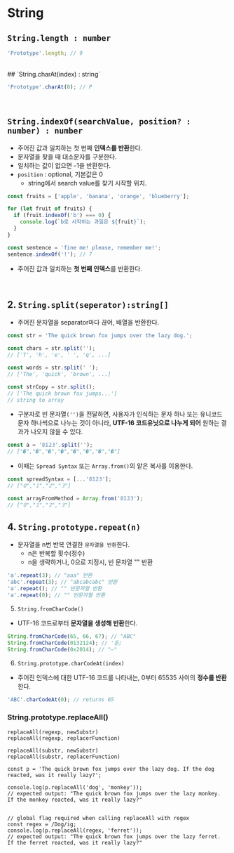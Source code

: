# String

## `String.length : number`

```js
'Prototype'.length; // 9
```

<br>
## `String.charAt(index) : string`

```js
'Prototype'.charAt(0); // P
```

<br>

## `String.indexOf(searchValue, position? : number) : number`

- 주어진 값과 일치하는 첫 번째 **인덱스를 반환**한다.
- 문자열을 찾을 때 대소문자를 구분한다.
- 일치하는 값이 없으면 -1을 반환한다.
- `position` : optional, 기본값은 0
  - string에서 search value를 찾기 시작할 위치.

```js
const fruits = ['apple', 'banana', 'orange', 'blueberry'];

for (let fruit of fruits) {
  if (fruit.indexOf('b') === 0) {
    console.log(`b로 시작하는 과일은 ${fruit}`);
  }
}
```

```js
const sentence = 'fine me! please, remember me!';
sentence.indexOf('!'); // 7
```

- 주어진 값과 일치하는 **첫 번째 인덱스**를 반환한다.

<br>

## 2. `String.split(seperator):string[]`

- 주어진 문자열을 separator마다 끊어, 배열을 반환한다.

```js
const str = 'The quick brown fox jumps over the lazy dog.';
```
```js
const chars = str.split('');
// ['T', 'h', 'e', ' ', 'q', ...]

const words = str.split(' ');
// ['The', 'quick', 'brown', ...]

const strCopy = str.split(); 
// ['The quick brown fox jumps...']
// string to array
```

- 구분자로 빈 문자열`('')`을 전달하면, 사용자가 인식하는 문자 하나 또는 유니코드 문자 하나씩으로 나누는 것이 아니라, **UTF-16 코드유닛으로 나누게 되어** 원하는 결과가 나오지 않을 수 있다.

```js
const a = '𝟘𝟙𝟚𝟛'.split('');
// ["�","�","�","�","�","�","�","�"]
```


- 이때는 `Spread Syntax` 또는 `Array.from()`의 얕은 복사를 이용한다.
```js
const spreadSyntax = [...'𝟘𝟙𝟚𝟛'];
// ["𝟘","𝟙","𝟚","𝟛"]
```

```js
const arrayFromMethod = Array.from('𝟘𝟙𝟚𝟛');
// ["𝟘","𝟙","𝟚","𝟛"]
```



## 4. `String.prototype.repeat(n)`

- 문자열을 n번 반복 연결한 `문자열을 반환`한다.
  - n은 반복할 횟수(정수)
  - n을 생략하거나, 0으로 지정시, 빈 문자열 "" 반환

```js
'a'.repeat(3); // "aaa" 반환
'abc'.repeat(3); // "abcabcabc" 반환
'a'.repeat(); // "" 빈문자열 반환
'a'.repeat(0); // "" 빈문자열 반환
```

5. `String.fromCharCode()`

- UTF-16 코드로부터 **문자열을 생성해 반환**한다.

```js
String.fromCharCode(65, 66, 67); // "ABC"
String.fromCharCode(0132124); // '둔;
String.fromCharCode(0x2014); // "—"
```

6. `String.prototype.charCodeAt(index)`

- 주어진 인덱스에 대한 UTF-16 코드를 나타내는, 0부터 65535 사이의 **정수를 반환**한다.

```js
'ABC'.charCodeAt(0); // returns 65
```

### String.prototype.replaceAll()

```
replaceAll(regexp, newSubstr)
replaceAll(regexp, replacerFunction)

replaceAll(substr, newSubstr)
replaceAll(substr, replacerFunction)
```

```
const p = 'The quick brown fox jumps over the lazy dog. If the dog reacted, was it really lazy?';

console.log(p.replaceAll('dog', 'monkey'));
// expected output: "The quick brown fox jumps over the lazy monkey. If the monkey reacted, was it really lazy?"


// global flag required when calling replaceAll with regex
const regex = /Dog/ig;
console.log(p.replaceAll(regex, 'ferret'));
// expected output: "The quick brown fox jumps over the lazy ferret. If the ferret reacted, was it really lazy?"
```
